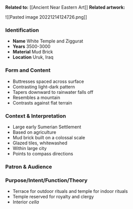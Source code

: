 **Related to:** [[Ancient Near Eastern Art]] 
**Related artwork:** 

![[Pasted image 20221214124726.png]]

### Identification
- **Name** White Temple and Ziggurat 
- **Years** 3500-3000
- **Material** Mud Brick
- **Location** Uruk, Iraq

### Form and Content
- Buttresses spaced across surface
- Contrasting light-dark pattern
- Tapers downward to rainwater falls off
- Resembles a mountain
- Contrasts against flat terrain

### Context & Interpretation
- Large early Sumerian Settlement
- Based on agriculture
- Mud brick built on a colossal scale
- Glazed tiles, whitewashed
- Within large city
- Points to compass directions

### Patron & Audience


### Purpose/Intent/Function/Theory
- Terrace for outdoor rituals and temple for indoor rituals
- Temple reserved for royalty and clergy
- Interior *cella*